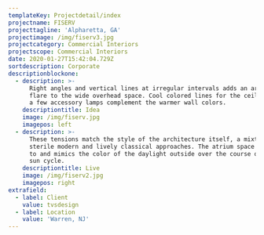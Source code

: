 ```yaml
---
templateKey: Projectdetail/index
projectname: FISERV
projecttagline: 'Alpharetta, GA'
projectimage: /img/fiserv3.jpg
projectcategory: Commercial Interiors
projectscope: Commercial Interiors
date: 2020-01-27T15:42:04.729Z
sortdescription: Corporate
descriptionblockone:
  - description: >-
      Right angles and vertical lines at irregular intervals adds an artistic
      flare to the wide overhead space. Cool colored lines for the ceilings with
      a few accessory lamps complement the warmer wall colors.
    descriptiontitle: Idea
    image: /img/fiserv.jpg
    imagepos: left
  - description: >-
      These tensions match the style of the architecture itself, a mixture of
      sterile modern and lively classical approaches. The atrium space adjusts
      to and mimics the color of the daylight outside over the course of each
      sun cycle.
    descriptiontitle: Live
    image: /img/fiserv2.jpg
    imagepos: right
extrafield:
  - label: Client
    value: tvsdesign
  - label: Location
    value: 'Warren, NJ'
---
```


